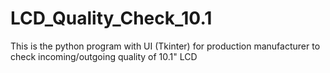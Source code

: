 # LCD_Quality_Check_10.1
This is the python program with UI (Tkinter) for production manufacturer to check incoming/outgoing quality of 10.1" LCD
